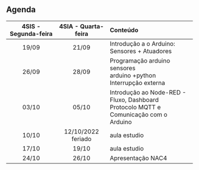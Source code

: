 ## Agenda

| 4SIS - Segunda-feira | 4SIA - Quarta-feira | Conteúdo |
|:---:|:---:|:---|
| 19/09 | 21/09 | Introdução a o Arduino: Sensores + Atuadores |
| 26/09 | 28/09 | Programação arduino sensores<br>arduino +python<br>Interrupção externa |
| 03/10 | 05/10 | Introdução ao Node-RED  - Fluxo, Dashboard<br>Protocolo MQTT e Comunicação com o Arduino |
| 10/10 | 12/10/2022 feriado | aula estudio  |
| 17/10 | 19/10 | aula estudio  |
| 24/10 | 26/10 | Apresentação NAC4 |